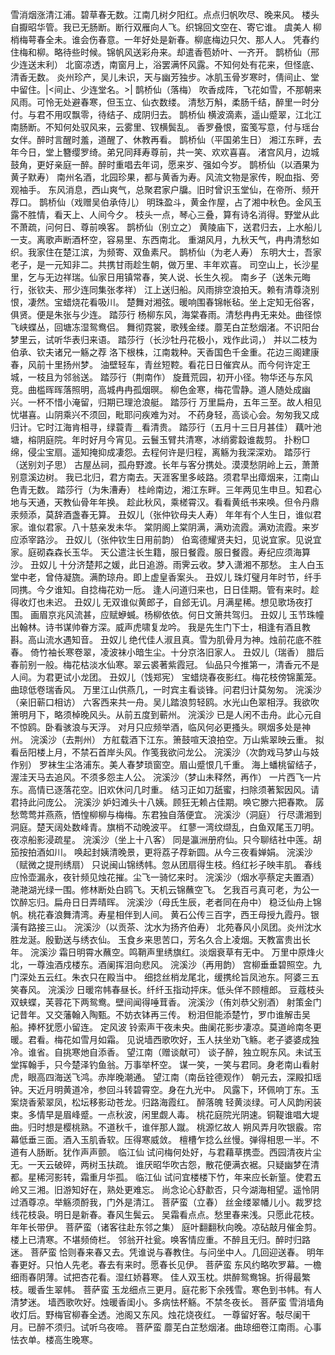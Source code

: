 <!-- { "loadSidebar": true } -->
雪消烟涨清江浦。碧草春无数。江南几树夕阳红。点点归帆吹尽、晚来风。 
楼头自擫昭华管。我已无肠断。断行双雁向人飞。织锦回文空在、寄它谁。 
虞美人
柳梢梅萼春全未。谁会伤春意。一年好处是新春。柳底梅边只欠、那人人。 
凭春约住梅和柳。略待些时候。锦帆风送彩舟来。却遣香苞娇叶、一齐开。 
鹊桥仙（邢少连送末利）
北窗凉透，南窗月上，浴罢满怀风露。不知何处有花来，但怪底、清香无数。 
炎州珍产，吴儿未识，天与幽芳独步。冰肌玉骨岁寒时，倩间止、堂中留住。|<间止、少连堂名。>| 
鹊桥仙（落梅）
吹香成阵，飞花如雪，不那朝来风雨。可怜无处避春寒，但玉立、仙衣数缕。 
清愁万斛，柔肠千结，醉里一时分付。与君不用叹飘零，待结子、成阴归去。 
鹊桥仙
横波滴素，遥山蹙翠，江北江南肠断。不知何处驭风来，云雾里、钗横鬓乱。 
香罗叠恨，蛮笺写意，付与瑶台女伴。醉时言醒时羞，道醒了、休教再看。 
鹊桥仙（平国弟生日）
湘江东畔，去年今日，堂上簪缨罗绮。弟兄同拜寿尊前，共一笑、欢欢喜喜。 
渚宫风月，边城鼓角，更好亲庭一醉。醉时重唱去年词，愿来岁、强如今岁。 
鹊桥仙（以酒果为黄子默寿）
南州名酒，北园珍果，都与黄香为寿。风流文物是家传，睨血指、旁观袖手。 
东风消息，西山爽气，总聚君家户牖。旧时曾识玉堂仙，在帝所、频开荐口。 
鹊桥仙（戏赠吴伯承侍儿）
明珠盈斗，黄金作屋，占了湘中秋色。金风玉露不胜情，看天上、人间今夕。 
枝头一点，琴心三叠，算有诗名消得。野堂从此不萧疏，问何日、尊前唤客。 
鹊桥仙（别立之）
黄陵庙下，送君归去，上水船儿一支。离歌声断酒杯空，容易里、东西南北。 
重湖风月，九秋天气，冉冉清愁如织。我家住在楚江滨，为频寄、双鱼素尺。 
鹊桥仙（为老人寿）
东明大士，吾家老子，是一元知非二。共携甘雨趁生朝，做万里、丰年欢喜。 
司空山上，长沙星里，乞与无边祥瑞。仙家日用镇常春，笑人说、长生久视。 
南乡子（送朱元晦行，张钦夫、邢少连同集张孝祥）
江上送归船。风雨排空浪拍天。赖有清尊浇别恨，凄然。宝蜡烧花看吸川。 
楚舞对湘弦。暖响围春锦帐毡。坐上定知无俗客，俱贤。便是朱张与少连。 
踏莎行
杨柳东风，海棠春雨。清愁冉冉无来处。曲径惊飞峡蝶丛，回塘冻湿鸳鸯侣。 
舞彻霓裳，歌残金缕。蘼芜白芷愁烟渚。不识阳台梦里云，试听华表归来语。 
踏莎行（长沙牡丹花极小，戏作此词，）
并以二枝为伯承、钦夫诸兄一觞之荐 
洛下根株，江南栽种。天香国色千金重。花边三阁建康春，风前十里扬州梦。 
油壁轻车，青丝短鞚。看花日日催宾从。而今何许定王城，一枝且为邻翁送。 
踏莎行（荆南作）
旋葺荒园，初开小径。物华还与东风竞。曲槛晖晖落照明，高城冉冉孤烟暝。 
柳色金寒，梅花雪静。道人随处成幽兴。一杯不惜小淹留，归期已理沧浪艇。 
踏莎行
万里扁舟，五年三至。故人相见忧堪喜。山阴乘兴不须回，毗耶问疾难为对。 
不药身轻，高谈心会。匆匆我又成归计。它时江海肯相寻，绿蓑青＿看清贵。 
踏莎行（五月十三日月甚佳）
藕叶池塘，榕阴庭院。年时好月今宵见。云鬟玉臂共清寒，冰绡雾縠谁裁剪。 
扑粉□绵，侵尘宝扇。遥知掩抑成凄怨。去程何许是归程，离觞为我深深劝。 
踏莎行（送别刘子思）
古屋丛祠，孤舟野渡。长年与客分携处。漠漠愁阴岭上云，萧萧别意溪边树。 
我已北归，君方南去。天涯客里多岐路。须君早出瘴烟来，江南山色青无数。 
踏莎行（为朱漕寿）
桂岭南边，湘江东畔。三年两见生申旦。知君心地与天通，天教仙骨年年换。 
趁此秋风，乘槎霄汉。看看黄纸书来唤。但令丹鼎汞频添，莫辞酒盏春无算。 
丑奴儿（张仲钦母夫人寿）
年年有个人生日，谁似君家。谁似君家。八十慈亲发未华。 
棠阴阁上棠阴满，满劝流霞。满劝流霞。来岁应添宰路沙。 
丑奴儿（张仲钦生日用前韵）
伯鸾德耀贤夫妇，见说宜家。见说宜家。庭砌森森长玉华。 
天公遣注长生籍，服日餐霞。服日餐霞。寿纪应须海算沙。 
丑奴儿
十分济楚邦之媛，此日追游。雨霁云收。梦入潇湘不那愁。 
主人白玉堂中老，曾侍凝旒。满酌琼舟。即上虚皇香案头。 
丑奴儿
珠灯璧月年时节，纤手同携。今夕谁知。自捻梅花劝一卮。 
逢人问道归来也，日日佳期。管有来时。趁得收灯也未迟。 
丑奴儿
无双谁似黄郎子，自郐无讥。月满星稀。想见歌场夜打围。 
画眉京兆风流甚，应赋蛜蝛。杨柳依依。何日文箫共驾归。 
丑奴儿
玉节珠幢出翰林。诗书谋帅眷方深。威声虎啸复龙吟。 
我是先生门下士，相逢有酒且教斟。高山流水遇知音。 
丑奴儿
绝代佳人淑且真。雪为肌骨月为神。烛前花底不胜春。 
倚竹袖长寒卷翠，凌波袜小暗生尘。十分京洛旧家人。 
丑奴儿（瑞香）
腊后春前别一般。梅花枯淡水仙寒。翠云裘著紫霞冠。 
仙品只今推第一，清香元不是人间。为君更试小龙团。 
丑奴儿（饯郑宪）
宝蜡烧春夜影红。梅花枝傍锦薰笼。曲琼低卷瑞香风。 
万里江山供燕几，一时宾主看谈锋。问君归计莫匆匆。 
浣溪沙（亲旧蕲口相访）
六客西来共一舟。吴儿踏浪剪轻鸥。水光山色翠相浮。我欲吹箫明月下，略须棹晚风头。从前五度到蕲州。 
浣溪沙
已是人闲不击舟。此心元自不惊鸥。卧看骇浪与天浮。 
对月只应频举酒，临风何必更搔头。暝烟多处是神州。 
浣溪沙（去荆州）
方舡载酒下江东。箫鼓喧天浪拍空。万山紫翠映云重。 
拟看岳阳楼上月，不禁石首岸头风。作笺我欲问龙公。 
浣溪沙（次韵戏马梦山与妓作别）
罗袜生尘洛浦东。美人春梦琐窗空。眉山蹙恨几千重。 
海上蟠桃留结子，渥洼天马去追风。不须多怨主人公。 
浣溪沙（梦山未释然，再作）
一片西飞一片东。高情已逐落花空。旧欢休问几时重。 
结习正如刀舐蜜，扫除须著絮因风。请君持此问庞公。 
浣溪沙
妒妇滩头十八姨。顾狂无赖占佳期。唤它滕六把春欺。 
孱愁莺莺并燕燕，恓惶柳柳与梅梅。东君独自落便宜。 
浣溪沙（洞庭）
行尽潇湘到洞庭。楚天阔处数峰青。旗梢不动晚波平。 
红蓼一湾纹缬乱，白鱼双尾玉刀明。夜凉船影浸疏星。 
浣溪沙（坐上十八客）
同是瀛洲册府仙。只今聊结社中莲。胡笳按拍酒如川。 
唤起封姨清晚景，更将荔子荐新圆。从今三夜看婵娟。 
浣溪沙（赋微之提刑绣扇）
只说闽山锦绣帏。忽从团扇得生枝。绉红衫子映丰肌。 
春线应怜壶漏永，夜针频见烛花摧。尘飞一骑忆来时。 
浣溪沙（烟水亭蔡定夫置酒）
滟滟湖光绿一围。修林断处白鸥飞。天机云锦蘸空飞。 
乞我百弓真可老，为公一饮醉忘归。扁舟日日弄晴晖。 
浣溪沙（母氏生辰，老者同在舟中）
稳泛仙舟上锦帆。桃花春浪舞清湾。寿星相伴到人间。 
黄石公传三百字，西王母授九霞丹。银潢有路接三山。 
浣溪沙（以贡茶、沈水为扬齐伯寿）
北苑春风小凤团。炎州沈水胜龙涎。殷勤送与绣衣仙。 
玉食乡来思苦口，芳名久合上凌烟。天教富贵出长年。 
浣溪沙
霜日明霄水蘸空。鸣鞘声里绣旗红。淡烟衰草有无中。 
万里中原烽火北，一尊浊酒戍楼东。酒阑挥泪向悲风。 
浣溪沙（再用韵）
宫柳垂垂碧照空。九门深处五云红。朱衣只在殿当中。 
细捻丝梢龙尾北，缓携纶旨凤池东。阿婆三五笑春风。 
浣溪沙
日暖帘帏春昼长。纤纤玉指动抨床。低头佯不顾檀郎。 
豆蔻枝头双蛱蝶，芙蓉花下两鸳鸯。壁间闻得唾茸香。 
浣溪沙（侑刘恭父别酒）
射策金门记昔年。又交藩翰入陶甄。不妨衣钵再三传。 
粉泪但能添楚竹，罗巾谁解击吴船。捧杯犹愿小留连。 
定风波
铃索声干夜未央。曲阑花影步凄凉。莫道岭南冬更暖。君看。梅花如雪月如霜。 
见说墙西歌吹好，玉人扶坐劝飞觞。老子婆婆成独冷。谁省。自挑寒灺自添香。 
望江南（赠谈献可）
谈子醉，独立睨东风。未试玉堂挥翰手，只今楚泽钓鱼翁。万事举杯空。 
谋一笑，一笑与君同。身老南山看射虎，眼高四海送飞鸿。赤岸晚潮通。 
望江南（南岳铨德观作）
朝元去，深殿扣瑶钟。天近月明黄道冷，参回斗转碧霄空。身在九光中。 
风露下，环佩响丁东。玉案烧香萦翠凤，松坛移影动苍龙。归路海霞红。 
醉落魄
轻黄淡绿。可人风韵闲装束。多情早是眉峰蹙。一点秋波，闲里觑人毒。 
桃花庭院光阴速。铜鞮谁唱大堤曲。归时想是樱桃熟。不道秋千，谁伴那人蹴。 
桃源忆故人
朔风弄月吹银霰。帘幕低垂三面。酒入玉肌香软。压得寒威敛。 
檀槽乍捻么丝慢。弹得相思一半。不道有人肠断。犹作声声颤。 
临江仙
试问梅何处好，与君藉草携壶。西园清夜片尘无。一天云破碎，两树玉扶疏。 
谁厌昭华吹古怨，散花便满衣裾。只疑幽梦在清都。星稀河影转，霜重月华孤。 
临江仙
试问宜楼楼下竹，年来应长新篁。使君五岭又三湘。旧游知好在，熟处更难忘。 
尚念论心舒歗否，只今湖海相望。遥怜阴过酒尊凉。举觞须酹我，门外是清江。 
菩萨蛮（立春）
丝金缕翠幡儿小。裁罗捻线花枝袅。明日是新春。春风生鬓云。 
吴霜看点点。愁里春来浅。只愿此花枝。年年长带伊。 
菩萨蛮（诸客往赴东邻之集）
庭叶翻翻秋向晚。凉砧敲月催金剪。楼上已清寒。不堪频倚栏。 
邻翁开社瓮。唤客情应重。不醉且无归。醉时归路迷。 
菩萨蛮
恰则春来春又去。凭谁说与春教住。与问坐中人。几回迎送春。 
明年春更好。只怕人先老。春去有来时。愿春长见伊。 
菩萨蛮
东风约略吹罗幕。一檐细雨春阴薄。试把杏花看。湿红娇暮寒。 
佳人双玉枕。烘醉鸳鸯锦。折得最繁枝。暖香生翠帏。 
菩萨蛮
玉龙细点三更月。庭花影下余残雪。寒色到书帏。有人清梦迷。 
墙西歌吹好。烛暖香闺小。多病怯杯觞。不禁冬夜长。 
菩萨蛮
雪消墙角收灯后。野梅官柳春全透。池阁又东风。烛花烧夜红。 
一尊留好客。敧尽阑干月。已醉不须归。试听乌夜啼。 
菩萨蛮
蘼芜白芷愁烟渚。曲琼细卷江南雨。心事怯衣单。楼高生晚寒。 
